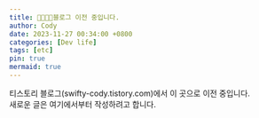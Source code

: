 ```yaml
---
title: 🧑🏻‍💻🚧블로그 이전 중입니다.
author: Cody
date: 2023-11-27 00:34:00 +0800
categories: [Dev life]
tags: [etc]
pin: true
mermaid: true
---
```


티스토리 블로그(swifty-cody.tistory.com)에서 이 곳으로 이전 중입니다.  
새로운 글은 여기에서부터 작성하려고 합니다.